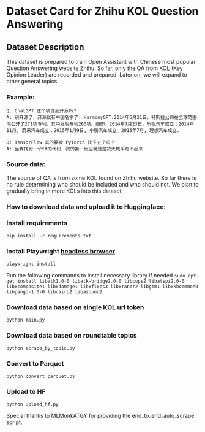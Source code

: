 # Dataset Card for Zhihu KOL Question Answering

## Dataset Description

This dataset is prepared to train Open Assistant with Chinese most popular
Question Answering website [Zhihu](https://www.zhihu.com/). So far, only the QA
from KOL (Key Opinion Leader) are recorded and prepared. Later on, we will
expand to other general topics.

### Example:

```
Q: ChatGPT 这个项目会开源吗？
A: 别开源了，开源就有中国名字了: HarmonyGPT.2014年6月21日，特斯拉公司在全球范围内公开了271项专利，其中发明专利263项。随即，2014年7月23日，乐视汽车成立；2014年11月, 蔚来汽车成立；2015年1月9日, 小鹏汽车成立；2015年7月, 理想汽车成立.

Q: TensorFlow 真的要被 PyTorch 比下去了吗？
A: 当我找到一个tf的代码，我的第一反应就是这货大概率跑不起来.

```

### Source data:

The source of QA is from some KOL found on Zhihu website. So far there is no
rule determining who should be included and who should not. We plan to gradually
bring in more KOLs into this dataset.

### How to download data and upload it to Huggingface:

### Install requirements

`pip install -r requirements.txt`

### Install Playwright [headless browser](https://playwright.dev/python/docs/intro)

`playwright install`

Run the following commands to install necessary library if needed
`sudo apt-get install libatk1.0-0 libatk-bridge2.0-0 libcups2 libatspi2.0-0 libxcomposite1 libxdamage1 libxfixes3 libxrandr2 libgbm1 libxkbcommon0 libpango-1.0-0 libcairo2 libasound2`

### Download data based on single KOL url token

`python main.py`

### Download data based on roundtable topics

`python scrape_by_topic.py`

### Convert to Parquet

`python convert_parquet.py`

### Upload to HF

`python upload_hf.py`

Special thanks to MLMonkATGY for providing the end_to_end_auto_scrape script.
